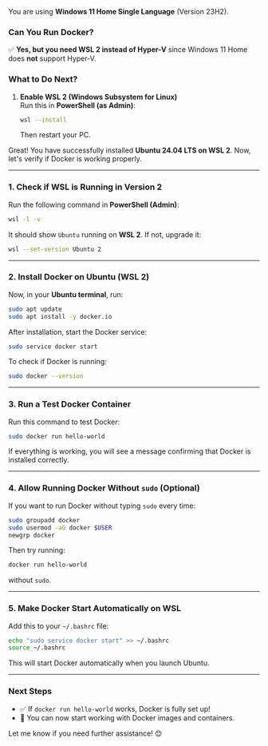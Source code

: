 
You are using **Windows 11 Home Single Language** (Version 23H2).  

### **Can You Run Docker?**  
✅ **Yes, but you need WSL 2 instead of Hyper-V** since Windows 11 Home does **not** support Hyper-V.  

### **What to Do Next?**  
1. **Enable WSL 2 (Windows Subsystem for Linux)**  
   Run this in **PowerShell (as Admin)**:
   ```sh
   wsl --install
   ```
   Then restart your PC.


Great! You have successfully installed **Ubuntu 24.04 LTS on WSL 2**. Now, let's verify if Docker is working properly.

---

### **1. Check if WSL is Running in Version 2**
Run the following command in **PowerShell (Admin)**:
```sh
wsl -l -v
```
It should show `Ubuntu` running on **WSL 2**. If not, upgrade it:
```sh
wsl --set-version Ubuntu 2
```

---

### **2. Install Docker on Ubuntu (WSL 2)**
Now, in your **Ubuntu terminal**, run:

```sh
sudo apt update
sudo apt install -y docker.io
```

After installation, start the Docker service:
```sh
sudo service docker start
```

To check if Docker is running:
```sh
sudo docker --version
```

---

### **3. Run a Test Docker Container**
Run this command to test Docker:
```sh
sudo docker run hello-world
```
If everything is working, you will see a message confirming that Docker is installed correctly.

---

### **4. Allow Running Docker Without `sudo` (Optional)**
If you want to run Docker without typing `sudo` every time:
```sh
sudo groupadd docker
sudo usermod -aG docker $USER
newgrp docker
```
Then try running:
```sh
docker run hello-world
```
without `sudo`.

---

### **5. Make Docker Start Automatically on WSL**
Add this to your `~/.bashrc` file:
```sh
echo "sudo service docker start" >> ~/.bashrc
source ~/.bashrc
```
This will start Docker automatically when you launch Ubuntu.

---

### **Next Steps**
- ✅ If `docker run hello-world` works, Docker is fully set up!
- 🚀 You can now start working with Docker images and containers.

Let me know if you need further assistance! 😊
